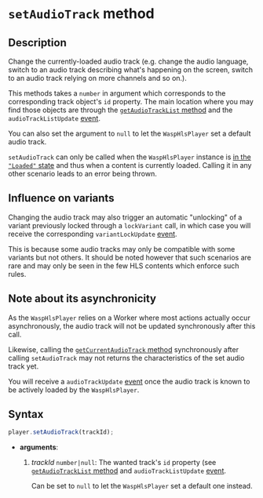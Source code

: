 # `setAudioTrack` method

## Description

Change the currently-loaded audio track (e.g. change the audio language, switch
to an audio track describing what's happening on the screen, switch to an audio
track relying on more channels and so on.).

This methods takes a `number` in argument which corresponds to the corresponding
track object's `id` property. The main location where you may find those objects
are through the [`getAudioTrackList` method](./getAudioTrackList.md) and the
`audioTrackListUpdate` [event](../Player_Events.md).

You can also set the argument to `null` to let the `WaspHlsPlayer` set a
default audio track.

`setAudioTrack` can only be called when the `WaspHlsPlayer` instance is [in the
`"Loaded"` state](../Basic_Methods/getPlayerState.md) and thus when a content is
currently loaded. Calling it in any other scenario leads to an error being
thrown.

## Influence on variants

Changing the audio track may also trigger an automatic "unlocking" of a variant
previously locked through a `lockVariant` call, in which case you will receive
the corresponding `variantLockUpdate` [event](../Player_Events.md).

This is because some audio tracks may only be compatible with some variants but
not others.
It should be noted however that such scenarios are rare and may only be seen in
the few HLS contents which enforce such rules.

## Note about its asynchronicity

As the `WaspHlsPlayer` relies on a Worker where most actions actually occur
asynchronously, the audio track will not be updated synchronously after this
call.

Likewise, calling the [`getCurrentAudioTrack` method](./getCurrentAudioTrack.md)
synchronously after calling `setAudioTrack` may not returns the characteristics
of the set audio track yet.

You will receive a `audioTrackUpdate` [event](../Player_Events.md) once the
audio track is known to be actively loaded by the `WaspHlsPlayer`.

## Syntax

```js
player.setAudioTrack(trackId);
```

- **arguments**:

  1. _trackId_ `number|null`: The wanted track's `id` property (see
     [`getAudioTrackList` method](./getAudioTrackList.md) and `audioTrackListUpdate`
     [event](../Player_Events.md).

     Can be set to `null` to let the `WaspHlsPlayer` set a default one instead.

